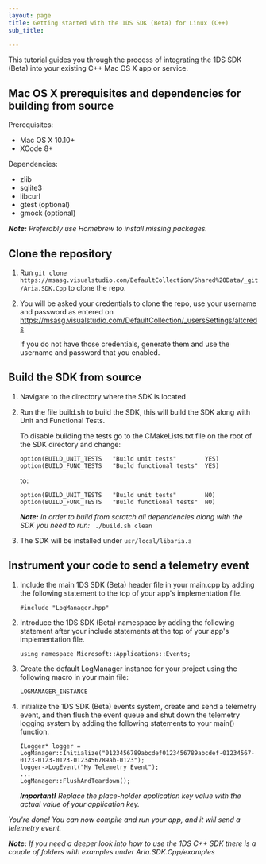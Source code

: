 ```yaml
---
layout: page
title: Getting started with the 1DS SDK (Beta) for Linux (C++)
sub_title:

---
```

This tutorial guides you through the process of integrating the 1DS SDK (Beta) into your existing C++ Mac OS X app or service.

## **Mac OS X prerequisites and dependencies for building from source**

Prerequisites:

* Mac OS X 10.10+
* XCode 8+

Dependencies:

* zlib
* sqlite3
* libcurl
* gtest (optional)
* gmock (optional)

_**Note:** Preferably use Homebrew to install missing packages._ 

## **Clone the repository**

1. Run `git clone https://msasg.visualstudio.com/DefaultCollection/Shared%20Data/_git/Aria.SDK.Cpp` to clone the repo.

2. You will be asked your credentials to clone the repo, use your username and password as entered on https://msasg.visualstudio.com/DefaultCollection/_usersSettings/altcreds 
	
    If you do not have those credentials, generate them and use the username and password that you enabled.
    

## **Build the SDK from source**

1. Navigate to the directory where the SDK is located

2. Run the file build.sh to build the SDK, this will build the SDK along with Unit and Functional Tests.

	To disable building the tests go to the CMakeLists.txt file on the root of the SDK directory and change:
    
    ```
    option(BUILD_UNIT_TESTS   "Build unit tests"        YES)
    option(BUILD_FUNC_TESTS   "Build functional tests"  YES)
    ```
    
    to: 
    ```
    option(BUILD_UNIT_TESTS   "Build unit tests"        NO)
    option(BUILD_FUNC_TESTS   "Build functional tests"  NO)
    ```

	_**Note:** In order to build from scratch all dependencies along with the SDK you need to run:_ ` ./build.sh clean`
    
3. The SDK will be installed under `usr/local/libaria.a`

## **Instrument your code to send a telemetry event**

1. Include the main 1DS SDK (Beta) header file in your main.cpp by adding the following statement to the top of your app's implementation file.

	```
    #include "LogManager.hpp"
	```
    
2. Introduce the 1DS SDK (Beta) namespace by adding the following statement after your include statements at the top of your app's implementation file.

    ```
    using namespace Microsoft::Applications::Events; 
    ```

3. Create the default LogManager instance for your project using the following macro in your main file:

	```
    LOGMANAGER_INSTANCE
    ```

4. Initialize the 1DS SDK (Beta) events system, create and send a telemetry event, and then flush the event queue and shut down the telemetry
logging system by adding the following statements to your main() function.

    ```
    ILogger* logger = LogManager::Initialize("0123456789abcdef0123456789abcdef-01234567-0123-0123-0123-0123456789ab-0123");
    logger->LogEvent("My Telemetry Event");
    ...
    LogManager::FlushAndTeardown();
    ```

    _**Important!** Replace the place-holder application key value with the actual value of your application key._

*You're done! You can now compile and run your app, and it will send a telemetry event.*


 _**Note:** If you need a deeper look into how to use the 1DS C++ SDK there is a couple of folders with examples under Aria.SDK.Cpp/examples_

